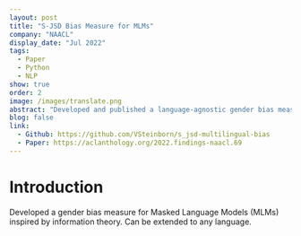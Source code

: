```yaml
---
layout: post
title: "S-JSD Bias Measure for MLMs"
company: "NAACL"
display_date: "Jul 2022"
tags:
  - Paper
  - Python
  - NLP
show: true
order: 2
image: /images/translate.png
abstract: "Developed and published a language-agnostic gender bias measure for Masked Language Models (MLMs) inspired by information theory. Published in NAACL."
blog: false
link:
  - Github: https://github.com/VSteinborn/s_jsd-multilingual-bias
  - Paper: https://aclanthology.org/2022.findings-naacl.69
---
```


# Introduction

Developed a gender bias measure for Masked Language Models (MLMs) inspired by information theory. Can be extended to any language.
